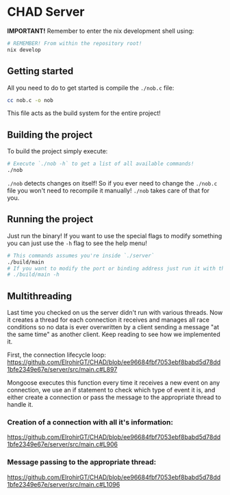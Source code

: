 # CHAD Server

**IMPORTANT!** Remember to enter the nix development shell using:

```bash
# REMEMBER! From within the repository root!
nix develop
```

## Getting started

All you need to do to get started is compile the `./nob.c` file:

```bash
cc nob.c -o nob
```

This file acts as the build system for the entire project!

## Building the project

To build the project simply execute:

```bash
# Execute `./nob -h` to get a list of all available commands!
./nob
```

`./nob` detects changes on itself! So if you ever need to change the `./nob.c`
file you won't need to recompile it manually! `./nob` takes care of that for
you.

## Running the project

Just run the binary! If you want to use the special flags to modify something
you can just use the `-h` flag to see the help menu!

```bash
# This commands assumes you're inside `./server`
./build/main
# If you want to modify the port or binding address just run it with the -h flag to see the options!
# ./build/main -h
```

## Multithreading

Last time you checked on us the server didn't run with various threads. Now it
creates a thread for each connection it receives and manages all race conditions
so no data is ever overwritten by a client sending a message "at the same time"
as another client. Keep reading to see how we implemented it.

First, the connection lifecycle loop:
https://github.com/ElrohirGT/CHAD/blob/ee96684fbf7053ebf8babd5d78dd1bfe2349e67e/server/src/main.c#L897

Mongoose executes this function every time it receives a new event on any
connection, we use an if statement to check which type of event it is, and
either create a connection or pass the message to the appropriate thread to
handle it.

### Creation of a connection with all it's information:

https://github.com/ElrohirGT/CHAD/blob/ee96684fbf7053ebf8babd5d78dd1bfe2349e67e/server/src/main.c#L906

### Message passing to the appropriate thread:

https://github.com/ElrohirGT/CHAD/blob/ee96684fbf7053ebf8babd5d78dd1bfe2349e67e/server/src/main.c#L1096
